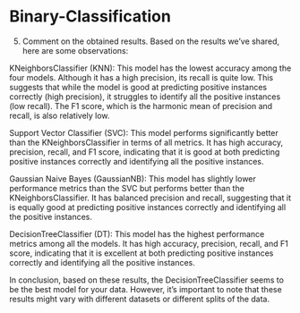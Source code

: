 # Binary-Classification
5. Comment on the obtained results. 
Based on the results we’ve shared, here are some observations:

KNeighborsClassifier (KNN): This model has the lowest accuracy among the four models. Although it has a high precision, its recall is quite low. This suggests that while the model is good at predicting positive instances correctly (high precision), it struggles to identify all the positive instances (low recall). The F1 score, which is the harmonic mean of precision and recall, is also relatively low.

Support Vector Classifier (SVC): This model performs significantly better than the KNeighborsClassifier in terms of all metrics. It has high accuracy, precision, recall, and F1 score, indicating that it is good at both predicting positive instances correctly and identifying all the positive instances.

Gaussian Naive Bayes (GaussianNB): This model has slightly lower performance metrics than the SVC but performs better than the KNeighborsClassifier. It has balanced precision and recall, suggesting that it is equally good at predicting positive instances correctly and identifying all the positive instances.

DecisionTreeClassifier (DT): This model has the highest performance metrics among all the models. It has high accuracy, precision, recall, and F1 score, indicating that it is excellent at both predicting positive instances correctly and identifying all the positive instances.

In conclusion, based on these results, the DecisionTreeClassifier seems to be the best model for your data. However, it’s important to note that these results might vary with different datasets or different splits of the data.
